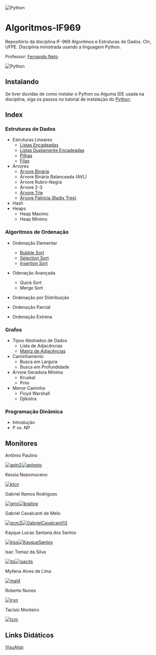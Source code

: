 ![Python](https://img.shields.io/pypi/pyversions/numpy.svg?style=plastic)

# Algoritmos-IF969

Repositório da disciplina IF-969 Algoritmos e Estruturas de Dados. CIn, UFPE.
Disciplina ministrada usando a linguagem Python.

Professor: [Fernando Neto](mailto:fmpn2@cin.ufpe.br)

![Python](https://img.icons8.com/color/32/000000/python.png)

## Instalando

Se tiver dúvidas de como instalar o Python ou Alguma IDE usada na disciplina, siga
os passos no tutorial de instalação do [Python](
https://github.com/aplneto/IF969/wiki/Python).

## Index

### Estruturas de Dados
- Estruturas Lineares
    - [Listas Encadeadas](../master/Estruturas%20de%20Dados/Lineares/ListaSimples.py)
    - [Listas Duplamente Encadeadas](../master/Estruturas%20de%20Dados/Lineares/ListaDupla.py)
    - [Pilhas](../master/Estruturas%20de%20Dados/Lineares/Pilha.py)
    - [Filas](../master/Estruturas%20de%20Dados/Lineares/Fila.py)
- Árvores
    - [Árvore Binária](../master/Estruturas%20de%20Dados/Arvores/ArvoreBinaria.py)
    - Árvore Binária Balanceada (AVL)
    - Árvore Rubro-Negra
    - Árvore 2-3
    - [Árvore Trie](../master/Estruturas%20de%20Dados/Arvores/ArvoreTrie.py)
    - [Árvore Patrícia (Radix Tree)](../master/Estruturas%20de%20Dados/Arvores/RadixTree.py "Incompleta")
- Hash
- Heaps
    - Heap Máximo
    - Heap Mínimo

### Algoritmos de Ordenação
- Ordenação Elementar
    - [Bubble Sort][ord elementar]
    - [Selection Sort][ord elementar]
    - [Insertion Sort][ord elementar]
- Odenação Avançada
    - Quick Sort
    - Merge Sort
- Ordenação por Distribuição

- Ordenação Parcial

- Ordenação Extrena

### Grafos
- Tipos Abstrados de Dados
    - Lista de Adjacências
    - [Matriz de Adjacências](..Grafos/GrafoMatriz.py)
- Caminhamento
    - Busca em Largura
    - Busca em Profundidade
- Árvore Geradora Mínima
    - Kruskal
    - Prim
- Menor Caminho
    - Floyd Warshall
    - Djikistra

### Programação Dinâmica

- Introdução
- P vs. NP

## Monitores

Antônio Paulino

[![apln2][email-icon]](mailto:apln2@cin.ufpe.br)[![aplneto][github-icon]](https://github.com/aplneto)

Kessia Nepomuceno

[![ktcn][email-icon]](mailto:ktcn@cin.ufpe.br)

Gabriel Ramos Rodrigues

[![grro][email-icon]](maito:grro@cin.ufpe.br)[![brailog][github-icon]](https://github.com/brailog)

Gabriel Cavalcanti de Melo

[![gcm2][email-icon]](mailto:gcm2@cin.ufpe.br)[![GabrielCavalcanti13][github-icon]](https://github.com/GabrielCavalcanti13)

Kayque Lucas Santana dos Santos

[![klss][email-icon]](mailto:klss@cin.ufpe.br)[![KayqueSantos][github-icon]](https://github.com/KayqueSantos)

Isac Tomaz da Silva

[![its][email-icon]](mailto:its@cin.ufpe.br)[![isacits][github-icon]](https://github.com/isacits)

Myllena Alves de Lima

[![mal4][email-icon]](mailto:mal4@cin.ufpe.br)

Roberto Nunes

[![jrvn][email-icon]](mailto:jrvn@cin.ufpe.br)

Tacísio Monteiro

[![tcm][email-icon]](mailto:tcm@cin.ufpe.br)

## Links Didáticos

[VisuAlgo](https://visualgo.net/en "Visualize Algoritmos e Estruturas de Dados através de Animações")

<!-- links -->

[ord elementar]: ../master/Algoritmos%20de%20Ordena%C3%A7%C3%A3o/ordenacaoelementar.py "Ordenação Elementar"

<!-- imagens (32px para ícones) -->

[email-icon]: https://img.icons8.com/color/32/000000/gmail.png
[github-icon]: https://img.icons8.com/windows/32/000000/github.png
